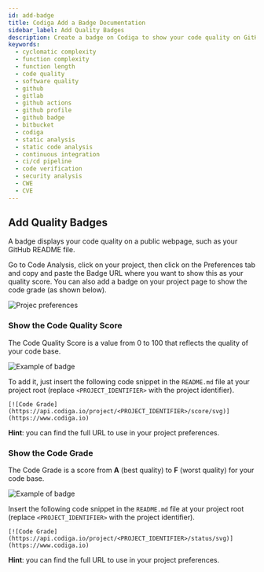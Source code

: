 ```yaml
---
id: add-badge
title: Codiga Add a Badge Documentation
sidebar_label: Add Quality Badges
description: Create a badge on Codiga to show your code quality on GitHub, GitLab and Bitbucket. Support for 12+ languages, start for free today.
keywords:
  - cyclomatic complexity
  - function complexity
  - function length
  - code quality
  - software quality
  - github
  - gitlab
  - github actions
  - github profile
  - github badge
  - bitbucket
  - codiga
  - static analysis
  - static code analysis
  - continuous integration
  - ci/cd pipeline
  - code verification
  - security analysis
  - CWE
  - CVE
---
```


## Add Quality Badges
A badge displays your code quality on a public webpage, such as your GitHub README file. 

Go to Code Analysis, click on your project, then click on the Preferences tab and copy and paste the Badge URL where you want to show this as your quality score. You can also add a badge on your project page to show the code grade (as shown below).

![Projec preferences](/img/project-preferences-01.png)

### Show the Code Quality Score

The Code Quality Score is a value from 0 to 100 that reflects the quality of your code base.

![Example of badge](/img/badge-01.svg)

To add it, just insert the following code snippet in the `README.md` file at your project root (replace `<PROJECT_IDENTIFIER>` with the project identifier).

```
[![Code Grade](https://api.codiga.io/project/<PROJECT_IDENTIFIER>/score/svg)](https://www.codiga.io)
```

**Hint**: you can find the full URL to use in your project preferences.

### Show the Code Grade

The Code Grade is a score from **A** (best quality) to **F** (worst quality) for your code base.

![Example of badge](/img/badge-02.svg)

Insert the following code snippet in the `README.md` file at your project root (replace `<PROJECT_IDENTIFIER>`
with the project identifier).

```
[![Code Grade](https://api.codiga.io/project/<PROJECT_IDENTIFIER>/status/svg)](https://www.codiga.io)
```

**Hint**: you can find the full URL to use in your project preferences.
